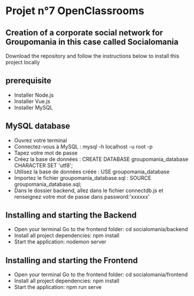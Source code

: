 # Projet n°7 OpenClassrooms
## Creation of a corporate social network for Groupomania in this case called Socialomania
Download the repository and follow the instructions below to install this project locally

## prerequisite
- Installer Node.js
- Installer Vue.js
- Installer MySQL

## MySQL database
- Ouvrez votre terminal
- Connectez-vous à MySQL : mysql -h localhost -u root -p
- Tapez votre mot de passe
- Créez la base de données : CREATE DATABASE groupomania_database CHARACTER SET 'utf8';
- Utilisez la base de données créée : USE groupomania_database
- Importez le fichier groupomania_database.sql : SOURCE groupomania_database.sql;
- Dans le dossier backend, allez dans le fichier connectdb.js et renseignez votre mot de passe dans password:'xxxxxx'

## Installing and starting the Backend
- Open your terminal Go to the frontend folder: cd socialomania/backend
-  Install all project dependencies: npm install 
-  Start the application: nodemon server

## Installing and starting the Frontend
- Open your terminal Go to the frontend folder: cd socialomania/frontend 
- Install all project dependencies: npm install 
- Start the application: npm run serve
